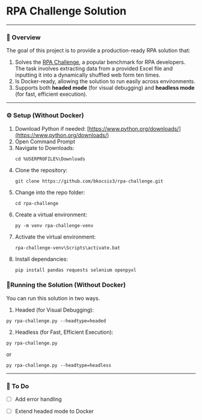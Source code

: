 # RPA Challenge Solution

---

### 📖 Overview
The goal of this project is to provide a production-ready RPA solution that:

1. Solves the [RPA Challenge](https://rpachallenge.com), a popular benchmark for RPA developers. The task involves extracting data from a provided Excel file and inputting it into a dynamically shuffled web form ten times.
2. Is Docker-ready, allowing the solution to run easily across environments.
3. Supports both **headed mode** (for visual debugging) and **headless mode** (for fast, efficient execution).

---

### ⚙️ Setup (Without Docker)

1. Download Python if needed: [https://www.python.org/downloads/](https://www.python.org/downloads/)
2. Open Command Prompt
3. Navigate to Downloads:  
   ``` bash#
   cd %USERPROFILE%\Downloads
   ```
4. Clone the repository:
   ``` bash#
   git clone https://github.com/bkocsis3/rpa-challenge.git
   ```
5. Change into the repo folder:
   ``` bash#
   cd rpa-challenge
   ```
6. Create a virtual environment:
   ``` bash#
   py -m venv rpa-challenge-venv
   ```
7. Activate the virtual environment:
   ``` bash#
   rpa-challenge-venv\Scripts\activate.bat
   ```
8. Install dependancies:
   ``` bash#
   pip install pandas requests selenium openpyxl
   ```

### 🏃Running the Solution (Without Docker)
You can run this solution in two ways. 
1. Headed (for Visual Debugging):
  ``` bash#
  py rpa-challenge.py --headtype=headed
  ```
2. Headless (for Fast, Efficient Execution):
  ``` bash#
  py rpa-challenge.py
  ```
   or
  ``` bash#
  py rpa-challenge.py --headtype=headless
  ```

---

### 🧠 To Do
- [ ] Add error handling
- [ ] Extend headed mode to Docker

